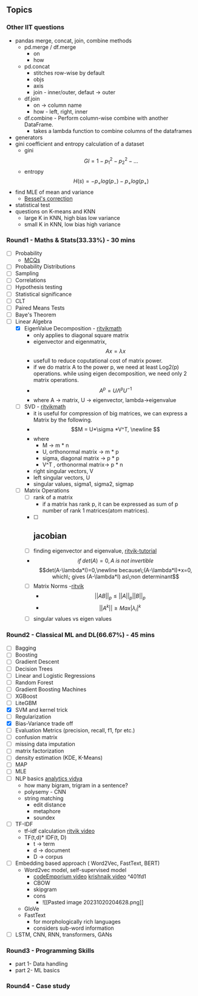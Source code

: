 ## Topics

### Other IIT questions
- pandas merge, concat, join, combine methods
	- pd.merge / df.merge
		- on
		- how
	- pd.concat
		- stitches row-wise by default
		- objs
		- axis
		- join - inner/outer, defaut -> outer
	- df.join
		- on -> column name
		- how - left, right, inner
	- df.combine - Perform column-wise combine with another DataFrame.
		- takes a lambda function to combine columns of the dataframes
- generators
- gini coefficient and entropy calculation of a dataset
	- gini $$GI = 1-p_1^2-p_2^2-...$$
	- entropy $$H(s) = -p_+log(p_-)-p_+log(p_+)$$
- find MLE of mean and variance
	- [Bessel's correction](https://www.statisticshowto.com/bessels-correction/)
- statistical test
- questions on K-means and KNN
	- large K in KNN, high bias low variance
	- small K in KNN, low bias high variance
### Round1 - Maths & Stats(33.33%) - 30 mins
- [ ] Probability
	- [MCQs](https://www.analyticsvidhya.com/blog/2017/04/40-questions-on-probability-for-all-aspiring-data-scientists/)
- [ ] Probability Distributions
- [ ] Sampling
- [ ] Correlations
- [ ] Hypothesis testing
- [ ] Statistical significance
- [ ] CLT
- [ ] Paired Means Tests
- [ ] Baye's Theorem
- [ ] Linear Algebra
	- [x] EigenValue Decomposition - [ritvikmath](https://www.youtube.com/watch?v=KTKAp9Q3yWg)
		- only applies to diagonal square matrix
		- eigenvector and eigenmatrix, $$Ax = \lambda x$$ 
		- usefull to reduce coputational cost of matrix power.
		- if we do matrix A to the power p, we need at least Log2(p) operations. while using eigen decomposition, we need only 2 matrix operations.
		- $$A^p = U\Lambda^pU^{-1}$$
		-  where A -> matrix, U -> eigenvector, lambda->eigenvalue
	- [ ] SVD - [ritvikmath](https://www.youtube.com/watch?v=HAJey9-Q8js)
		- it is useful for compression of big matrices, we can express a Matrix by the following.
		- $$M = U*\sigma *V^T, \newline $$
		- where 
			- M -> m * n
			- U, orthonormal matrix -> m * p
			- sigma, diagonal matrix -> p * p
			- V^T , orthonormal matrix-> p * n
		- right singular vectors, V
		- left singular vectors, U
		- singular values, sigma1, sigma2, sigmap
	 - [ ] Matrix Operations
		 - [ ] rank of a matrix
			 - if a matrix has rank p, it can be expressed as sum of p number of rank 1 matrices(atom matrices).
		 - [ ] jacobian
			 -  
		 - [ ] finding eigenvector and eigenvalue, [ritvik-tutorial](https://www.youtube.com/watch?v=glaiP222JWA)
		 - $$if\;det(A) = 0, A\;is\;not\;invertible$$
		$$det(A-\lambda*I)=0,\newline because\;(A-\lambda*I)*x=0, which\; gives (A-\lambda*I) as\;non determinant$$
		 - [ ] Matrix Norms -[ritvik](https://www.youtube.com/watch?v=DkyM93Wgh_0)
			 - $$||AB||_p \leq ||A||_p ||B||_p$$
			 - $$||A^k|| \geq Max|\lambda _i|^k$$
		 - [ ] singular values vs eigen values
### Round2 - Classical ML and DL(66.67%) - 45 mins
- [ ] Bagging 
- [ ] Boosting
- [ ] Gradient Descent
- [ ] Decision Trees
- [ ] Linear and Logistic Regressions
- [ ] Random Forest
- [ ] Gradient Boosting Machines
- [ ] XGBoost
- [ ] LiteGBM
- [x] SVM and kernel trick
- [ ] Regularization
- [x] Bias-Variance trade off
- [ ] Evaluation Metrics (precision, recall, f1, fpr etc.)
- [ ] confusion matrix
- [ ] missing data imputation
- [ ] matrix factorization
- [ ] density estimation (KDE, K-Means)
- [ ] MAP
- [ ] MLE
- [ ] NLP basics [analytics vidya](https://www.analyticsvidhya.com/blog/2017/07/30-questions-test-data-scientist-natural-language-processing-solution-skilltest-nlp/)
	- how many bigram, trigram in a sentence?
	- polysemy - CNN
	- string matching
		- edit distance
		- metaphore
		- soundex
- [ ] TF-IDF
	- tf-idf calculation [ritvik video](https://www.youtube.com/watch?v=OymqCnh-APA)
	- TF(t,d)* IDF(t, D)
		- t -> term
		- d -> document
		- D -> corpus
- [ ] Embedding based approach ( Word2Vec, FastText, BERT)
	- Word2vec model, self-supervised model
		- [codeEmporium video](https://www.youtube.com/watch?v=9S0-OC4LFNo) [krishnaik video](https://www.youtube.com/watch?v=hKgUlpcZ1eI) ^401fd1
		- CBOW 
		- skipgram
		- cons
			- ![[Pasted image 20231020204628.png]]
	- GloVe
	- FastText
		- for morphologically rich languages 
		- considers sub-word information
- [ ] LSTM, CNN, RNN, transformers, GANs

### Round3 - Programming Skills
- part 1- Data handling
- part 2- ML basics

### Round4 - Case study